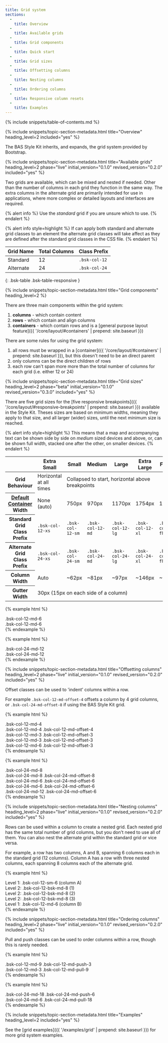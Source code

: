 ```yaml
---
title: Grid system
sections:
  -
    title: Overview
  -
    title: Available grids
  -
    title: Grid components
  -
    title: Quick start
  -
    title: Grid sizes
  -
    title: Offsetting columns
  -
    title: Nesting columns
  -
    title: Ordering columns
  -
    title: Responsive column resets
  -
    title: Examples
---
```


{% include snippets/table-of-contents.md %}

{% include snippets/topic-section-metadata.html
  title="Overview"
  heading_level=2
  included="yes"
%}

The BAS Style Kit inherits, and expands, the grid system provided by Bootstrap.

{% include snippets/topic-section-metadata.html
  title="Available grids"
  heading_level=2
  phase="live"
  initial_version="0.1.0"
  revised_version="0.2.0"
  included="yes"
%}

Two grids are available, which can be mixed and nested if needed. Other than the number of columns in each grid they
function in the same way. The extra columns in the alternate grid are primarily intended for use in applications, where
more complex or detailed layouts and interfaces are required.

{% alert info %}
Use the *standard* grid if you are unsure which to use.
{% endalert %}

{% alert info style=highlight %}
If can apply both standard and alternate grid classes to an element the alternate grid classes will take affect as they
are defined after the standard grid classes in the CSS file.
{% endalert %}

| Grid Name     | Total Columns | Class Prefix   |
| ------------- | ------------- | -------------- |
| Standard      | 12            | `.bsk-col-12`  |
| Alternate     | 24            | `.bsk-col-24`  |
{: .bsk-table .bsk-table-responsive }

{% include snippets/topic-section-metadata.html
  title="Grid components"
  heading_level=2
%}

There are three main components within the grid system:

1. **columns** - which contain content
2. **rows** - which contain and align columns
3. **containers** - which contain rows and is a
[general purpose layout feature]({{ '/core/layout/#containers' | prepend: site.baseurl }})

There are some rules for using the grid system:

1. all rows must be wrapped in a [container]({{ '/core/layout/#containers' | prepend: site.baseurl }}), but this
doesn't need to be an direct parent
2. only columns can be the direct children of rows
3. each row can't span more more than the total number of columns for each grid (i.e. either 12 or 24)

{% include snippets/topic-section-metadata.html
  title="Grid sizes"
  heading_level=2
  phase="beta"
  initial_version="0.1.0"
  revised_version="0.3.0"
  included="yes"
%}

There are five grid sizes for the
[five responsive breakpoints]({{ '/core/layout/#responsive-breakpoints' | prepend: site.baseurl }}) available in the
Style Kit. Theses sizes are based on minimum widths, meaning they apply to that size, and all larger (wider) sizes,
until the next minimum size is reached.

{% alert info style=highlight %}
This means that a map and accompanying text can be shown side by side on *medium* sized devices and above, or, can be
shown full width, stacked one after the other, on smaller devices.
{% endalert %}

<table class="bsk-table">
  <thead>
    <tr>
      <th></th>
      <th>Extra Small</th>
      <th>Small</th>
      <th>Medium</th>
      <th>Large</th>
      <th>Extra Large</th>
      <th>Full HD</th>
    </tr>
  </thead>
  <tbody>
    <tr>
      <th>Grid Behaviour</th>
      <td>Horizontal at all times</td>
      <td colspan="5">Collapsed to start, horizontal above breakpoints</td>
    </tr>
    <tr>
      <th><a href="{{ '/core/layout/#default-container' | prepend: site.baseurl }}">Default Container</a> Width</th>
      <td>None (auto)</td>
      <td>750px</td>
      <td>970px</td>
      <td>1170px</td>
      <td>1754px</td>
      <td>1840px</td>
    </tr>
    <tr>
      <th>Standard Grid Class Prefix</th>
      <td><code>.bsk-col-12-xs</code></td>
      <td><code>.bsk-col-12-sm</code></td>
      <td><code>.bsk-col-12-md</code></td>
      <td><code>.bsk-col-12-lg</code></td>
      <td><code>.bsk-col-12-xl</code></td>
      <td><code>.bsk-col-12-fhd</code></td>
    </tr>
    <tr>
      <th>Alternate Grid Class Prefix</th>
      <td><code>.bsk-col-24-xs</code></td>
      <td><code>.bsk-col-24-sm</code></td>
      <td><code>.bsk-col-24-md</code></td>
      <td><code>.bsk-col-24-lg</code></td>
      <td><code>.bsk-col-24-xl</code></td>
      <td><code>.bsk-col-24-fhd</code></td>
    </tr>
    <tr>
      <th>Column Width</th>
      <td>Auto</td>
      <td>~62px</td>
      <td>~81px</td>
      <td>~97px</td>
      <td>~146px</td>
      <td>~153px</td>
    </tr>
    <tr>
      <th>Gutter Width</th>
      <td colspan="6">30px (15px on each side of a column)</td>
    </tr>
  </tbody>
</table>

{% example html %}
<div class="bsk-row">
  <div class="bsk-col-12-md-6 bsk-docs-content-block">.bsk-col-12-md-6</div>
  <div class="bsk-col-12-md-6 bsk-docs-content-block">.bsk-col-12-md-6</div>
</div>
{% endexample %}

{% example html %}
<div class="bsk-row">
  <div class="bsk-col-24-md-12 bsk-docs-content-block">.bsk-col-24-md-12</div>
  <div class="bsk-col-24-md-12 bsk-docs-content-block">.bsk-col-24-md-12</div>
</div>
{% endexample %}

{% include snippets/topic-section-metadata.html
  title="Offsetting columns"
  heading_level=2
  phase="live"
  initial_version="0.1.0"
  revised_version="0.2.0"
  included="yes"
%}

Offset classes can be used to 'indent' columns within a row.

For example `.bsk-col-12-md-offset-4` offsets a column by 4 grid columns, or `.bsk-col-24-md-offset-8` if using the BAS
Style Kit grid.

{% example html %}
<div class="bsk-row">
  <div class="bsk-col-12-md-4 bsk-docs-content-block">.bsk-col-12-md-4</div>
  <div class="bsk-col-12-md-4 bsk-col-12-md-offset-4 bsk-docs-content-block">.bsk-col-12-md-4 .bsk-col-12-md-offset-4</div>
</div>
<div class="bsk-row">
  <div class="bsk-col-12-md-3 bsk-col-12-md-offset-3 bsk-docs-content-block">.bsk-col-12-md-3 .bsk-col-12-md-offset-3</div>
  <div class="bsk-col-12-md-3 bsk-col-12-md-offset-3 bsk-docs-content-block">.bsk-col-12-md-3 .bsk-col-12-md-offset-3</div>
</div>
<div class="bsk-row">
  <div class="bsk-col-12-md-6 bsk-col-12-md-offset-3 bsk-docs-content-block">.bsk-col-12-md-6 .bsk-col-12-md-offset-3</div>
</div>
{% endexample %}

{% example html %}
<div class="bsk-row">
  <div class="bsk-col-24-md-8 bsk-docs-content-block">.bsk-col-24-md-8</div>
  <div class="bsk-col-24-md-8 bsk-col-24-md-offset-8 bsk-docs-content-block">.bsk-col-24-md-8 .bsk-col-24-md-offset-8</div>
</div>
<div class="bsk-row">
  <div class="bsk-col-24-md-6 bsk-col-24-md-offset-6 bsk-docs-content-block">.bsk-col-24-md-6 .bsk-col-24-md-offset-6</div>
  <div class="bsk-col-24-md-6 bsk-col-24-md-offset-6 bsk-docs-content-block">.bsk-col-24-md-6 .bsk-col-24-md-offset-6</div>
</div>
<div class="bsk-row">
  <div class="bsk-col-24-md-12 bsk-col-24-md-offset-6 bsk-docs-content-block">.bsk-col-24-md-12 .bsk-col-24-md-offset-6</div>
</div>
{% endexample %}

{% include snippets/topic-section-metadata.html
  title="Nesting columns"
  heading_level=2
  phase="live"
  initial_version="0.1.0"
  revised_version="0.2.0"
  included="yes"
%}

Rows can be used within a column to create a nested grid. Each nested grid has the same total number of grid columns,
but you don't need to use all of them. You can also nest the alternate grid within the standard grid or vice versa.

For example, a row has two columns, A and B, spanning 6 columns each in the standard grid (12 columns). Column A has a
row with three nested columns, each spanning 8 columns each of the alternate grid.

{% example html %}
<div class="bsk-row">
  <div class="bsk-col-12-md-6 bsk-docs-content-block">
    Level 1: .bsk-col-12-sm-6 (column A)
    <div class="bsk-row">
      <div class="bsk-col-12-bsk-md-8 bsk-docs-content-block">
        Level 2: .bsk-col-12-bsk-md-8 (1)
      </div>
      <div class="bsk-col-12-bsk-md-8 bsk-docs-content-block">
        Level 2: .bsk-col-12-bsk-md-8 (2)
      </div>
      <div class="bsk-col-12-bsk-md-8 bsk-docs-content-block">
        Level 2: .bsk-col-12-bsk-md-8 (3)
      </div>
    </div>
  </div>
  <div class="bsk-col-12-md-6 bsk-docs-content-block">
    Level 1: .bsk-col-12-md-6 (column B)
  </div>
</div>
{% endexample %}

{% include snippets/topic-section-metadata.html
  title="Ordering columns"
  heading_level=2
  phase="live"
  initial_version="0.1.0"
  revised_version="0.2.0"
  included="yes"
%}

Pull and push classes can be used to order columns within a row, though this is rarely needed.

{% example html %}
<div class="bsk-row">
  <div class="bsk-col-12-md-9 bsk-col-12-md-push-3 bsk-docs-content-block">.bsk-col-12-md-9 .bsk-col-12-md-push-3</div>
  <div class="bsk-col-12-md-3 bsk-col-12-md-pull-9 bsk-docs-content-block">.bsk-col-12-md-3 .bsk-col-12-md-pull-9</div>
</div>
{% endexample %}

{% example html %}
<div class="bsk-row">
  <div class="bsk-col-24-md-18 bsk-col-24-md-push-6 bsk-docs-content-block">.bsk-col-24-md-18 .bsk-col-24-md-push-6</div>
  <div class="bsk-col-24-md-6 bsk-col-24-md-pull-18 bsk-docs-content-block">.bsk-col-24-md-6 .bsk-col-24-md-pull-18</div>
</div>
{% endexample %}

{% include snippets/topic-section-metadata.html
  title="Examples"
  heading_level=2
  included="yes"
%}

See the [grid examples]({{ '/examples/grid' | prepend: site.baseurl }}) for more grid system examples.
